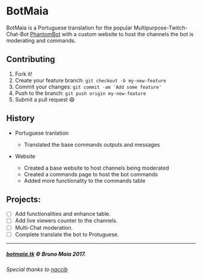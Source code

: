 # BotMaia

BotMaia is a Portuguese translation for the popular Multipurpose-Twitch-Chat-Bot [PhantomBot](http://phantombot.tv) with a custom website to host the channels the bot is moderating and commands.

## Contributing

1. Fork it!
2. Create your feature branch: `git checkout -b my-new-feature`
3. Commit your changes: `git commit -am 'Add some feature'`
4. Push to the branch: `git push origin my-new-feature`
5. Submit a pull request :smile:

## History

* Portuguese tranlation
    * Translated the base commands outputs and messages
    
* Website
    * Created a base website to host channels being moderated
    * Created a commands page to host the bot commands
    * Added more functionality to the commands table
    
## Projects:

- [ ] Add functionalities and enhance table.
- [ ] Add live viewers counter to the channels.
- [ ] Multi-Chat moderation.
- [ ] Complete translate the bot to Protuguese.

------------

##### [botmaia.tk](http://www.botmaia.tk/) © Bruno Maia 2017.
###### Special thanks to [naccib](http://github.com/naccib)
